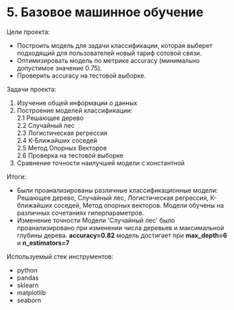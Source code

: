 # 5. Базовое машинное обучение

Цели проекта:  

- Построить модель для задачи классификации, которая выберет подходящий для пользователей новый тариф сотовой связи.
- Оптимизировать модель по метрике accuracy (минимально допустимое значение 0.75).
- Проверить accuracy на тестовой выборке.

Задачи проекта:

1. Изучение общей информации о данных  
2. Построение моделей классификации:  
    2.1 Решающее дерево  
    2.2 Случайный лес  
    2.3 Логистическая регрессия  
    2.4 К-Ближайших соседей  
    2.5 Метод Опорных Векторов  
    2.6 Проверка на тестовой выборке  
3. Сравнение точности наилучшей модели с константной  

Итоги:

- Были проанализированы различные классификационные модели: Решающее дерево, Случайный лес, Логистическая регрессия, К-ближайших соседей, Метод опорных векторов. Модели обучены на различных сочетаниях гиперпараметров.  
- Изменение точности Модели 'Случайный лес' было проанализировано при изменении числа деревьев и максимальной глубины дерева. **accuracy=0.82** модель достигает при **max_depth=6** и **n_estimators=7**

Используемый стек инструментов:

- python
- pandas
- sklearn
- matplotlib
- seaborn
